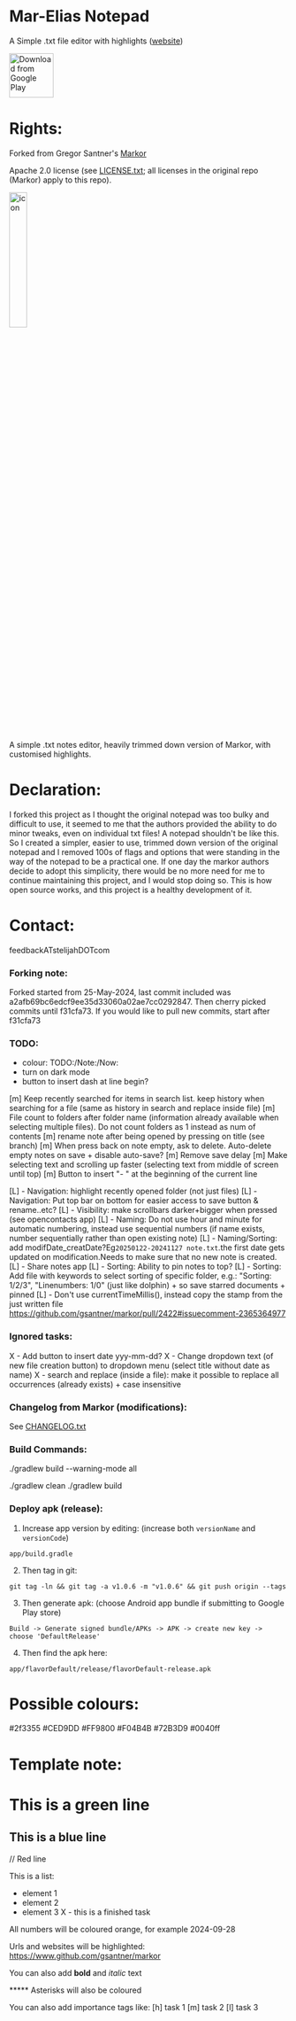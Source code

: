 # Mar-Elias Notepad
A Simple .txt file editor with highlights (<a href="https://stelijah.com/apps/marelias-notepad.html">website</a>)

[<img src="https://stelijah.com/apps/marelias-notepad/icon/Google_Play_Store_badge_EN.svg" alt="Download from Google Play" height="80">](https://play.google.com/store/apps/details?id=org.marelias.notepad&pli=1)

# Rights:

Forked from Gregor Santner's [Markor](https://www.github.com/gsantner/markor)

Apache 2.0 license (see [LICENSE.txt](./LICENSE.txt); all licenses in the original repo (Markor) apply to this repo).

<img src="https://stelijah.com/apps/marelias-notepad/icon/icon.png" alt="icon" width="25%" />

A simple .txt notes editor, heavily trimmed down version of Markor, with customised highlights.

# Declaration:
I forked this project as I thought the original notepad was too bulky and difficult to use, it seemed to me that the authors provided the ability to do minor tweaks, even on individual txt files! A notepad shouldn't be like this. So I created a simpler, easier to use, trimmed down version of the original notepad and I removed 100s of flags and options that were standing in the way of the notepad to be a practical one. If one day the markor authors decide to adopt this simplicity, there would be no more need for me to continue maintaining this project, and I would stop doing so. This is how open source works, and this project is a healthy development of it.

# Contact:
feedbackATstelijahDOTcom

### Forking note:
Forked started from 25-May-2024, last commit included was a2afb69bc6edcf9ee35d33060a02ae7cc0292847. Then cherry picked commits until f31cfa73. If you would like to pull new commits, start after f31cfa73

### TODO:
- colour: TODO:/Note:/Now:
- turn on dark mode
- button to insert dash at line begin?

[m] Keep recently searched for items in search list. keep history when searching for a file (same as history in search and replace inside file)
[m] File count to folders after folder name (information already available when selecting multiple files). Do not count folders as 1 instead as num of contents
[m] rename note after being opened by pressing on title (see branch)
[m] When press back on note empty, ask to delete. Auto-delete empty notes on save + disable auto-save?
[m] Remove save delay
[m] Make selecting text and scrolling up faster (selecting text from middle of screen until top)
[m] Button to insert "- " at the beginning of the current line

[L] - Navigation: highlight recently opened folder (not just files)
[L] - Navigation: Put top bar on bottom for easier access to save button & rename..etc?
[L] - Visibility: make scrollbars darker+bigger when pressed (see opencontacts app)
[L] - Naming: Do not use hour and minute for automatic numbering, instead use sequential numbers (if name exists, number sequentially rather than open existing note)
[L] - Naming/Sorting: add modifDate_creatDate?Eg`20250122-20241127 note.txt`.the first date gets updated on modification.Needs to make sure that no new note is created.
[L] - Share notes app
[L] - Sorting: Ability to pin notes to top?
[L] - Sorting: Add file with keywords to select sorting of specific folder, e.g.: "Sorting: 1/2/3", "Linenumbers: 1/0" (just like dolphin) + so save starred documents + pinned
[L] - Don't use currentTimeMillis(), instead copy the stamp from the just written file https://github.com/gsantner/markor/pull/2422#issuecomment-2365364977

### Ignored tasks:
X - Add button to insert date yyy-mm-dd?
X - Change dropdown text (of new file creation button) to dropdown menu (select title without date as name)
X - search and replace (inside a file): make it possible to replace all occurrences (already exists) + case insensitive

### Changelog from Markor (modifications):
See [CHANGELOG.txt](./CHANGELOG.txt)

### Build Commands:
./gradlew build --warning-mode all

./gradlew clean
./gradlew build

### Deploy apk (release):
1. Increase app version by editing: (increase both `versionName` and `versionCode`)
```
app/build.gradle
```
2. Then tag in git:
```
git tag -ln && git tag -a v1.0.6 -m "v1.0.6" && git push origin --tags
```
3. Then generate apk: (choose Android app bundle if submitting to Google Play store)
```
Build -> Generate signed bundle/APKs -> APK -> create new key -> choose 'DefaultRelease'
```
4. Then find the apk here:
```
app/flavorDefault/release/flavorDefault-release.apk
```

# Possible colours:
<color name="primary_dark">#2f3355</color>
<color name="primary_light">#CED9DD</color>
<color name="accent_light">#FF9800</color>
<color name="accent">#F04B4B</color>
<color name="dark__folder">#72B3D9</color>
<color name="dark__folder">#0040ff</color>

# Template note:
# This is a green line

## This is a blue line

// Red line

This is a list:
- element 1
- element 2
- element 3
X - this is a finished task

All numbers will be coloured orange, for example 2024-09-28

Urls and websites will be highlighted: https://www.github.com/gsantner/markor

You can also add **bold** and _italic_ text

***** Asterisks will also be coloured

You can also add importance tags like:
[h] task 1
[m] task 2
[l] task 3
